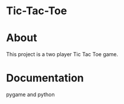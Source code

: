 # Tic-Tac-Toe
# About
This project is a two player Tic Tac Toe game. 
# Documentation 
pygame and python
